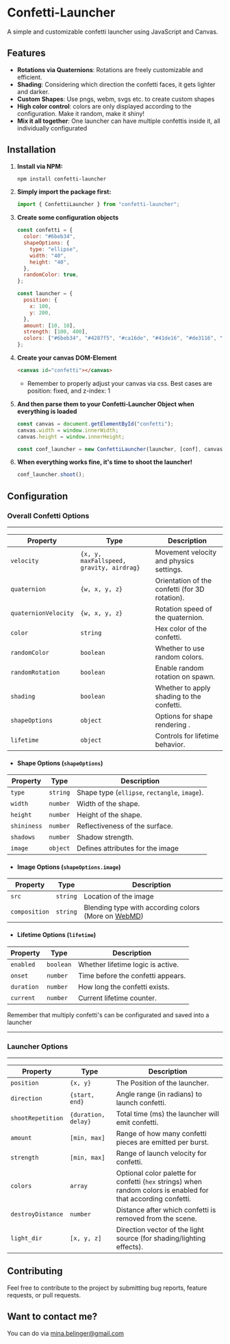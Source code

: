 # Confetti-Launcher

A simple and customizable confetti launcher using JavaScript and Canvas.

## Features

- **Rotations via Quaternions**: Rotations are freely customizable and efficient.
- **Shading**: Considering which direction the confetti faces, it gets lighter and darker.
- **Custom Shapes**: Use pngs, webm, svgs etc. to create custom shapes
- **High color control**: colors are only displayed according to the configuration. Make it random, make it shiny!
- **Mix it all together**: One launcher can have multiple confettis inside it, all individually configurated

## Installation

1.  **Install via NPM:**

    ```bash
    npm install confetti-launcher
    ```

2.  **Simply import the package first:**

    ```js
    import { ConfettiLauncher } from "confetti-launcher";
    ```

3.  **Create some configuration objects**

    ```js
    const confetti = {
      color: "#6beb34",
      shapeOptions: {
        type: "ellipse",
        width: "40",
        height: "40",
      },
      randomColor: true,
    };

    const launcher = {
      position: {
        x: 100,
        y: 200,
      },
      amount: [10, 10],
      strength: [100, 400],
      colors: ["#6beb34", "#4287f5", "#ca16de", "#41de16", "#de3116", "#f5d002"],
    };
    ```

4.  **Create your canvas DOM-Element**

    ```html
    <canvas id="confetti"></canvas>
    ```

    - Remember to properly adjust your canvas via css. Best cases are position: fixed, and z-index: 1

5.  **And then parse them to your Confetti-Launcher Object when everything is loaded**

    ```js
    const canvas = document.getElementById("confetti");
    canvas.width = window.innerWidth;
    canvas.height = window.innerHeight;

    const conf_launcher = new ConfettiLauncher(launcher, [conf], canvas);
    ```

6.  **When everything works fine, it's time to shoot the launcher!**
    ```js
    conf_launcher.shoot();
    ```

## Configuration

### Overall Confetti Options

---

| Property             | Type                                     | Description                                    |
| -------------------- | ---------------------------------------- | ---------------------------------------------- |
| `velocity`           | `{x, y, maxFallspeed, gravity, airdrag}` | Movement velocity and physics settings.        |
| `quaternion`         | `{w, x, y, z}`                           | Orientation of the confetti (for 3D rotation). |
| `quaternionVelocity` | `{w, x, y, z}`                           | Rotation speed of the quaternion.              |
| `color`              | `string`                                 | Hex color of the confetti.                     |
| `randomColor`        | `boolean`                                | Whether to use random colors.                  |
| `randomRotation`     | `boolean`                                | Enable random rotation on spawn.               |
| `shading`            | `boolean`                                | Whether to apply shading to the confetti.      |
| `shapeOptions`       | `object`                                 | Options for shape rendering .                  |
| `lifetime`           | `object`                                 | Controls for lifetime behavior.                |

- #### Shape Options (`shapeOptions`)

| Property    | Type     | Description                                   |
| ----------- | -------- | --------------------------------------------- |
| `type`      | `string` | Shape type (`ellipse`, `rectangle`, `image`). |
| `width`     | `number` | Width of the shape.                           |
| `height`    | `number` | Height of the shape.                          |
| `shininess` | `number` | Reflectiveness of the surface.                |
| `shadows`   | `number` | Shadow strength.                              |
| `image`     | `object` | Defines attributes for the image              |

- #### Image Options (`shapeOptions.image`)

| Property      | Type     | Description                                                                                                                                               |
| ------------- | -------- | --------------------------------------------------------------------------------------------------------------------------------------------------------- |
| `src`         | `string` | Location of the image                                                                                                                                     |
| `composition` | `string` | Blending type with according colors (More on [WebMD](https://developer.mozilla.org/en-US/docs/Web/API/CanvasRenderingContext2D/globalCompositeOperation)) |

- #### Lifetime Options (`lifetime`)

| Property   | Type      | Description                       |
| ---------- | --------- | --------------------------------- |
| `enabled`  | `boolean` | Whether lifetime logic is active. |
| `onset`    | `number`  | Time before the confetti appears. |
| `duration` | `number`  | How long the confetti exists.     |
| `current`  | `number`  | Current lifetime counter.         |

Remember that multiply confetti's can be configurated and saved into a launcher

---

### Launcher Options

---

| Property          | Type                | Description                                                                                                    |
| ----------------- | ------------------- | -------------------------------------------------------------------------------------------------------------- |
| `position`        | `{x, y}`            | The Position of the launcher.                                                                                  |
| `direction`       | `{start, end}`      | Angle range (in radians) to launch confetti.                                                                   |
| `shootRepetition` | `{duration, delay}` | Total time (ms) the launcher will emit confetti.                                                               |
| `amount`          | `[min, max]`        | Range of how many confetti pieces are emitted per burst.                                                       |
| `strength`        | `[min, max]`        | Range of launch velocity for confetti.                                                                         |
| `colors`          | `array`             | Optional color palette for confetti (`hex` strings) when random colors is enabled for that according confetti. |
| `destroyDistance` | `number`            | Distance after which confetti is removed from the scene.                                                       |
| `light_dir`       | `[x, y, z]`         | Direction vector of the light source (for shading/lighting effects).                                           |

## Contributing

Feel free to contribute to the project by submitting bug reports, feature requests, or pull requests.

## Want to contact me?

You can do via [mina.belinger@gmail.com](mailto:mina.belinger@gmail.com)
